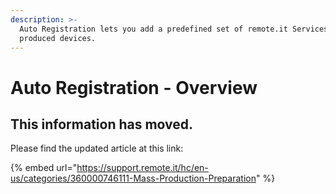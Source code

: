 ```yaml
---
description: >-
  Auto Registration lets you add a predefined set of remote.it Services to mass
  produced devices.
---
```


# Auto Registration - Overview

## This information has moved.

Please find the updated article at this link:

{% embed url="https://support.remote.it/hc/en-us/categories/360000746111-Mass-Production-Preparation" %}



